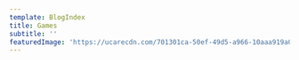 ```yaml
---
template: BlogIndex
title: Games
subtitle: ''
featuredImage: 'https://ucarecdn.com/701301ca-50ef-49d5-a966-10aaa919a000/-/preview/744x200/'
---
```

